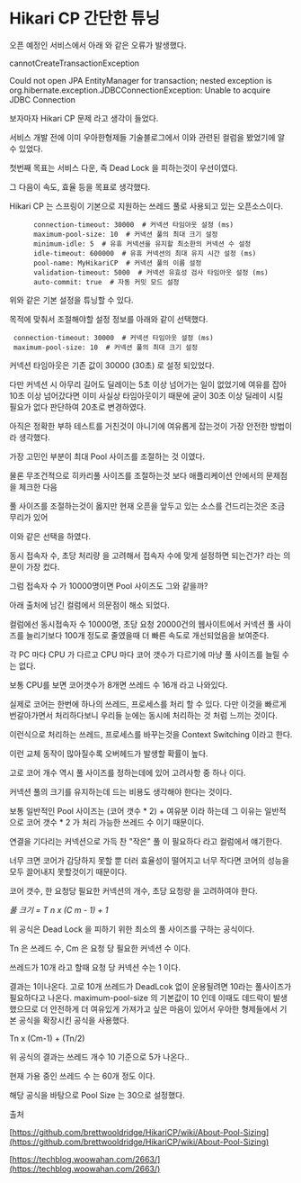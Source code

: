 # Hikari CP 간단한 튜닝

오픈 예정인 서비스에서 아래 와 같은 오류가 발생했다.



cannotCreateTransactionException&#x20;

Could not open JPA EntityManager for transaction; nested exception is org.hibernate.exception.JDBCConnectionException: Unable to acquire JDBC Connection



보자마자 Hikari CP 문제 라고 생각이 들었다.

서비스 개발 전에 이미 우아한형제들 기술블로그에서 이와 관련된 컬럼을 봤었기에 알 수 있었다.



첫번째 목표는 서비스 다운, 즉 Dead Lock 을 피하는것이 우선이였다.

그 다음이 속도, 효율 등을 목표로 생각했다.



Hikari CP 는 스프링이 기본으로  지원하는 쓰레드 풀로 사용되고 있는 오픈소스이다.

```
      connection-timeout: 30000  # 커넥션 타임아웃 설정 (ms)
      maximum-pool-size: 10  # 커넥션 풀의 최대 크기 설정
      minimum-idle: 5  # 유휴 커넥션을 유지할 최소한의 커넥션 수 설정
      idle-timeout: 600000  # 유휴 커넥션의 최대 유지 시간 설정 (ms)
      pool-name: MyHikariCP  # 커넥션 풀의 이름 설정
      validation-timeout: 5000  # 커넥션 유효성 검사 타임아웃 설정 (ms)
      auto-commit: true  # 자동 커밋 모드 설정
```

위와 같은 기본 설정을 튜닝할 수 있다.



목적에 맞춰서 조절해야할 설정 정보를 아래와 같이 선택했다.

```
 connection-timeout: 30000  # 커넥션 타임아웃 설정 (ms)
 maximum-pool-size: 10  # 커넥션 풀의 최대 크기 설정
```

커넥션 타임아웃은 기존 값이 30000 (30초) 로 설정 되있었다.

다만 커넥션 시 아무리 길어도 딜레이는 5초 이상 넘어가는 일이 없었기에 여유를 잡아 10초 이상 넘어갔다면 이미 사실상 타임아웃이기 때문에 굳이 30초 이상 딜레이 시킬 필요가 없다 판단하여 20초로 변경하였다. &#x20;

아직은 정확한 부하 테스트를 거친것이 아니기에 여유롭게 잡는것이 가장 안전한 방법이라 생각했다.

가장 고민인 부분이 최대 Pool 사이즈를 조절하는 것 이였다.



물론 무조건적으로 히카리풀 사이즈를 조절하는것 보다 애플리케이션 안에서의 문제점을 체크한 다음

풀 사이즈를 조절하는것이 옳지만 현재 오픈을 앞두고 있는 소스를 건드리는것은 조금 무리가 있어

이와 같은 선택을 하였다.



동시 접속자 수, 초당 처리량 을 고려해서 접속자 수에 맞게 설정하면 되는건가? 라는 의문이 가장 컸다.

그럼 접속자 수 가 10000명이면 Pool 사이즈도 그와 같을까?&#x20;

아래 출처에 남긴 컬럼에서 의문점이 해소 되었다.

컬럼에선 동시접속자 수 10000명, 초당 요청 20000건의 웹사이트에서 커넥션 풀 사이즈를 늘리기보다 100개 정도로 줄였을때 더 빠른 속도로 개선되었음을 보여준다.

각 PC 마다 CPU 가 다르고 CPU 마다 코어 갯수가 다르기에 마냥 풀 사이즈를 늘릴 수 는 없다.

보통 CPU를 보면 코어갯수가 8개면 쓰레드 수 16개 라고 나와있다.

실제로 코어는 한번에 하나의 쓰레드, 프로세스를 처리 할 수 있다. 다만 이것을 빠르게 번갈아가면서 처리하다보니 우리들 눈에는 동시에 처리하는 것 처럼 느끼는 것이다.



이런식으로 처리하는 쓰레드, 프로세스를 바꾸는것을 Context Switching 이라고 한다.

이런 교체 동작이 많아질수록 오버헤드가 발생할 확률이 높다.



고로 코어 개수 역시 풀 사이즈를 정하는데에 있어 고려사항 중 하나 이다.



커넥션 풀의 크기를 유지하는데 드는 비용도 생각해야 한다는 것이다.



보통 일반적인  Pool 사이즈는   (코어 갯수 \* 2) + 여유분 이라 하는데 그 이유는 일반적으로 코어 갯수 \* 2 가 처리 가능한 쓰레드 수 이기 때문이다.

연결을 기다리는 커넥션으로 가득 찬 "작은" 풀 이 필요하다 라고 컬럼에서 얘기한다.

너무 크면 코어가 감당하지 못할 뿐 더러 효율성이 떨어지고 너무 작다면 코어의 성능을 모두 끌어내지 못할것이기 때문이다.

코어 갯수, 한 요청당 필요한 커넥션의 개수, 초당 요청량 을 고려하여야 한다.



&#x20;  _풀 크기 = T n x (C m - 1) + 1_



위 공식은 Dead Lock 을 피하기 위한 최소의 풀 사이즈를 구하는 공식이다.



Tn 은 쓰레드 수, Cm 은 요청 당 필요한 커넥션 수 이다.



쓰레드가 10개 라고 할때 요청 당 커넥션 수는 1 이다.



결과는 1이나온다. 고로 10개 쓰레드가 DeadLcok 없이 운용될려면 10라는 풀사이즈가 필요하다고 나온다. maximum-pool-size 의 기본값이 10 인데 이때도 데드락이 발생했으므로 더 안전하게 더 여유있게 가져가고 싶은 마음이 있어서 우아한 형제들에서 기본 공식을 확장시킨 공식을 사용했다.

Tn  x (Cm-1)  + (Tn/2)

위 공식의 결과는 쓰레드 개수 10 기준으로 5가 나온다..&#x20;

현재 가용 중인 쓰레드 수 는 60개 정도 이다.

해당 공식을 바탕으로 Pool Size 는 30으로 설정했다.





출처

&#x20;[https://github.com/brettwooldridge/HikariCP/wiki/About-Pool-Sizing](https://github.com/brettwooldridge/HikariCP/wiki/About-Pool-Sizing)

[https://techblog.woowahan.com/2663/](https://techblog.woowahan.com/2663/)












